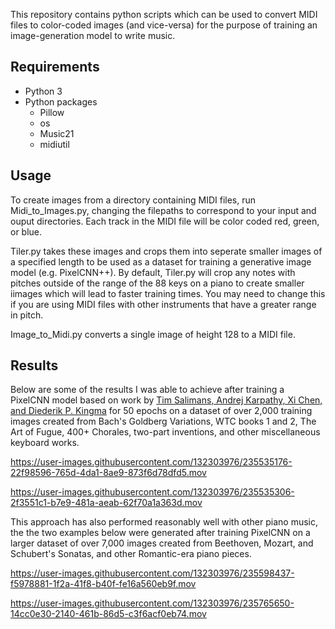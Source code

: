 This repository contains python scripts which can be used to convert MIDI files to color-coded images (and vice-versa) for the purpose of training an image-generation model to write music.

## Requirements
- Python 3
- Python packages
  - Pillow
  - os
  - Music21
  - midiutil

## Usage
To create images from a directory containing MIDI files, run Midi_to_Images.py, changing the filepaths to correspond to your input and ouput directories.
Each track in the MIDI file will be color coded red, green, or blue.

Tiler.py takes these images and crops them into seperate smaller images of a specified length to be used as a dataset for training a generative image model (e.g. PixelCNN++).
By default, Tiler.py will crop any notes with pitches outside of the range of the 88 keys on a piano to create smaller iimages which will lead to faster training times. You may need to change this if you are using MIDI files with other instruments that have a greater range in pitch.

Image_to_Midi.py converts a single image of height 128 to a MIDI file.

## Results
Below are some of the results I was able to achieve after training a PixelCNN model based on work by [Tim Salimans, Andrej Karpathy, Xi Chen, and Diederik P. Kingma](https://github.com/openai/pixel-cnn) for 50 epochs on a dataset of  over 2,000 training images created from Bach's Goldberg Variations, WTC books 1 and 2, The Art of Fugue, 400+ Chorales, two-part inventions, and other miscellaneous keyboard works. 


https://user-images.githubusercontent.com/132303976/235535176-22f98596-765d-4da1-8ae9-873f6d78dfd5.mov


https://user-images.githubusercontent.com/132303976/235535306-2f3551c1-b7e9-481a-aeab-62f70a1a363d.mov


This approach has also performed reasonably well with other piano music, the the two examples below were generated after training PixelCNN on a larger dataset of over 7,000 images created from Beethoven, Mozart, and Schubert's Sonatas, and other Romantic-era piano pieces.

https://user-images.githubusercontent.com/132303976/235598437-f5978881-1f2a-41f8-b40f-fe16a560eb9f.mov


https://user-images.githubusercontent.com/132303976/235765650-14cc0e30-2140-461b-86d5-c3f6acf0eb74.mov

